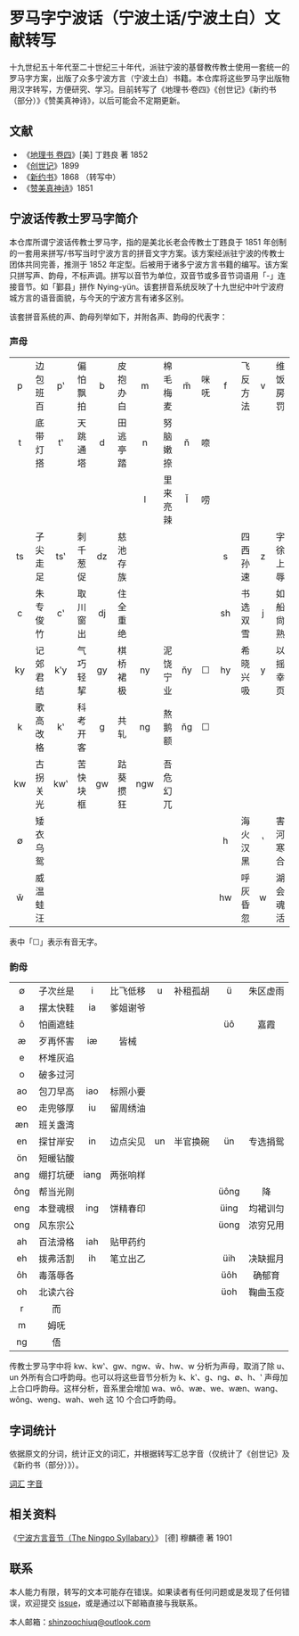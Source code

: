 # 罗马字宁波话（宁波土话/宁波土白）文献转写

十九世纪五十年代至二十世纪三十年代，派驻宁波的基督教传教士使用一套统一的罗马字方案，出版了众多宁波方言（宁波土白）书籍。本仓库将这些罗马字出版物用汉字转写，方便研究、学习。目前转写了《地理书·卷四》《创世记》《新约书（部分）》《赞美真神诗》，以后可能会不定期更新。

## 文献

- 《[地理书 卷四](./di-li-shü-kyün-s-1852)》\[美\] 丁韪良 著 1852
- 《[创世记](./tsʽông-shü-kyi-1899)》1899
- 《[新约书](./sing-iah-shü-1868)》1868 （转写中）
- 《[赞美真神诗](./tsæn-me-tsing-jing-s-1851)》1851

## 宁波话传教士罗马字简介

本仓库所谓宁波话传教士罗马字，指的是美北长老会传教士丁韪良于 1851 年创制的一套用来拼写/书写当时宁波方言的拼音文字方案。该方案经派驻宁波的传教士团体共同完善，推测于 1852 年定型。后被用于诸多宁波方言书籍的编写。该方案只拼写声、韵母，不标声调。拼写以音节为单位，双音节或多音节词语用「-」连接音节。如「鄞县」拼作 Nying-yün。该套拼音系统反映了十九世纪中叶宁波府城方言的语音面貌，与今天的宁波方言有诸多区别。

该套拼音系统的声、韵母列举如下，并附各声、韵母的代表字：

### 声母

<table>
 <tbody>
  <tr>
   <td align="center">p</td>
   <td align="center">边包班百</td>
   <td align="center">pʽ</td>
   <td align="center">偏怕飘拍</td>
   <td align="center">b</td>
   <td align="center">皮抱办白</td>
   <td align="center">m</td>
   <td align="center">棉毛梅麦</td>
   <td align="center">m̆</td>
   <td align="center">咪呒</td>
   <td align="center">f</td>
   <td align="center">飞反方法</td>
   <td align="center">v</td>
   <td align="center">维饭房罚</td>
  </tr>
  <tr>
   <td align="center">t</td>
   <td align="center">底带灯搭</td>
   <td align="center">tʽ</td>
   <td align="center">天跳通塔</td>
   <td align="center">d</td>
   <td align="center">田逃亭踏</td>
   <td align="center">n</td>
   <td align="center">努脑嫩捺</td>
   <td align="center">n̆</td>
   <td align="center">㖠</td>
   <td align="center"> </td>
   <td align="center"> </td>
   <td align="center"> </td>
   <td align="center"> </td>
  </tr>
  <tr>
   <td align="center"> </td>
   <td align="center"> </td>
   <td align="center"> </td>
   <td align="center"> </td>
   <td align="center"> </td>
   <td align="center"> </td>
   <td align="center">l</td>
   <td align="center">里来亮辣</td>
   <td align="center">l̆</td>
   <td align="center">唠</td>
   <td align="center"> </td>
   <td align="center"> </td>
   <td align="center"> </td>
   <td align="center"> </td>
  </tr>
  <tr>
   <td align="center">ts</td>
   <td align="center">子尖走足</td>
   <td align="center">tsʽ</td>
   <td align="center">刺千葱促</td>
   <td align="center">dz</td>
   <td align="center">慈池存族</td>
   <td align="center"> </td>
   <td align="center"> </td>
   <td align="center"> </td>
   <td align="center"> </td>
   <td align="center">s</td>
   <td align="center">四西孙速</td>
   <td align="center">z</td>
   <td align="center">字徐上辱</td>
  </tr>
  <tr>
   <td align="center">c</td>
   <td align="center">朱专俊竹</td>
   <td align="center">cʽ</td>
   <td align="center">取川窗出</td>
   <td align="center">dj</td>
   <td align="center">住全重绝</td>
   <td align="center"> </td>
   <td align="center"> </td>
   <td align="center"> </td>
   <td align="center"> </td>
   <td align="center">sh</td>
   <td align="center">书选双雪</td>
   <td align="center">j</td>
   <td align="center">如船尙熟</td>
  </tr>
   <td align="center">ky</td>
   <td align="center">记郊君结</td>
   <td align="center">kʽy</td>
   <td align="center">气巧轻挈</td>
   <td align="center">gy</td>
   <td align="center">棋桥裙极</td>
   <td align="center">ny</td>
   <td align="center">泥饶宁业</td>
   <td align="center">n̆y</td>
   <td align="center">☐</td>
   <td align="center">hy</td>
   <td align="center">希晓兴吸</td>
   <td align="center">y</td>
   <td align="center">以摇幸页</td>
  </tr>
  <tr>
   <td align="center">k</td>
   <td align="center">歌高改格</td>
   <td align="center">kʽ</td>
   <td align="center">科考开客</td>
   <td align="center">g</td>
   <td align="center">共轧</td>
   <td align="center">ng</td>
   <td align="center">熬鹅额</td>
   <td align="center">n̆g</td>
   <td align="center">☐</td>
   <td align="center"> </td>
   <td align="center"> </td>
   <td align="center"> </td>
   <td align="center"> </td>
  </tr>
  <tr>
   <td align="center">kw</td>
   <td align="center">古拐关光</td>
   <td align="center">kwʽ</td>
   <td align="center">苦快块框</td>
   <td align="center">gw</td>
   <td align="center">跍葵掼狂</td>
   <td align="center">ngw</td>
   <td align="center">吾危幻兀</td>
   <td align="center"> </td>
   <td align="center"> </td>
   <td align="center"> </td>
   <td align="center"> </td>
   <td align="center"> </td>
   <td align="center"> </td>
  </tr>
  <tr>
   <td align="center">∅</td>
   <td align="center">矮衣乌鸳</td>
   <td align="center"> </td>
   <td align="center"> </td>
   <td align="center"> </td>
   <td align="center"> </td>
   <td align="center"> </td>
   <td align="center"> </td>
   <td align="center"> </td>
   <td align="center"> </td>
   <td align="center">h</td>
   <td align="center">海火汉黑</td>
   <td align="center">ʽ</td>
   <td align="center">害河寒合</td>
  </tr>
  <tr>
   <td align="center">w̆</td>
   <td align="center">威温蛙汪</td>
   <td align="center"> </td>
   <td align="center"> </td>
   <td align="center"> </td>
   <td align="center"> </td>
   <td align="center"> </td>
   <td align="center"> </td>
   <td align="center"> </td>
   <td align="center"> </td>
   <td align="center">hw</td>
   <td align="center">呼灰昏忽</td>
   <td align="center">w</td>
   <td align="center">湖会魂活</td>
  </tr>
 </tbody>
</table>

表中「☐」表示有音无字。

### 韵母

<table>
 <tbody>
  <tr>
   <td align="center">∅</td>
   <td align="center">子次丝是</td>
   <td align="center">i</td>
   <td align="center">比飞低移</td>
   <td align="center">u</td>
   <td align="center">补租孤胡</td>
   <td align="center">ü</td>
   <td align="center">朱区虚雨</td>
  </tr>
  <tr>
   <td align="center">a</td>
   <td align="center">摆太快鞋</td>
   <td align="center">ia</td>
   <td align="center">爹姐谢爷</td>
   <td align="center"> </td>
   <td align="center"> </td>
   <td align="center"> </td>
   <td align="center"> </td>
  </tr>
  <tr>
   <td align="center">ô</td>
   <td align="center">怕画遮蛙</td>
   <td align="center"> </td>
   <td align="center"> </td>
   <td align="center"> </td>
   <td align="center"> </td>
   <td align="center">üô</td>
   <td align="center">嘉霞</td>
  </tr>
  <tr>
   <td align="center">æ</td>
   <td align="center">歹再怀害</td>
   <td align="center">iæ</td>
   <td align="center">皆械</td>
   <td align="center"> </td>
   <td align="center"> </td>
   <td align="center"> </td>
   <td align="center"> </td>
  </tr>
  <tr>
   <td align="center">e</td>
   <td align="center">杯堆灰追</td>
   <td align="center"> </td>
   <td align="center"> </td>
   <td align="center"> </td>
   <td align="center"> </td>
   <td align="center"> </td>
   <td align="center"> </td>
  </tr>
  <tr>
   <td align="center">o</td>
   <td align="center">破多过河</td>
   <td align="center"> </td>
   <td align="center"> </td>
   <td align="center"> </td>
   <td align="center"> </td>
   <td align="center"> </td>
   <td align="center"> </td>
  </tr>
  <tr>
   <td align="center">ao</td>
   <td align="center">包刀早高</td>
   <td align="center">iao</td>
   <td align="center">标照小要</td>
   <td align="center"> </td>
   <td align="center"> </td>
   <td align="center"> </td>
   <td align="center"> </td>
  </tr>
  <tr>
   <td align="center">eo</td>
   <td align="center">走兜够厚</td>
   <td align="center">iu</td>
   <td align="center">留周绣油</td>
   <td align="center"> </td>
   <td align="center"> </td>
   <td align="center"> </td>
   <td align="center"> </td>
  </tr>
  <tr>
   <td align="center">æn</td>
   <td align="center">班关盏湾</td>
   <td align="center"> </td>
   <td align="center"> </td>
   <td align="center"> </td>
   <td align="center"> </td>
   <td align="center"> </td>
   <td align="center"> </td>
  </tr>
  <tr>
   <td align="center">en</td>
   <td align="center">探甘岸安</td>
   <td align="center">in</td>
   <td align="center">边点尖见</td>
   <td align="center">un</td>
   <td align="center">半官换碗</td>
   <td align="center">ün</td>
   <td align="center">专选捐鸳</td>
  </tr>
  <tr>
   <td align="center">ön</td>
   <td align="center">短暖钻酸</td>
   <td align="center"> </td>
   <td align="center"> </td>
   <td align="center"> </td>
   <td align="center"> </td>
   <td align="center"> </td>
   <td align="center"> </td>
  </tr>
  <tr>
   <td align="center">ang</td>
   <td align="center">绷打坑硬</td>
   <td align="center">iang</td>
   <td align="center">两张响样</td>
   <td align="center"> </td>
   <td align="center"> </td>
   <td align="center"> </td>
   <td align="center"> </td>
  </tr>
  <tr>
   <td align="center">ông</td>
   <td align="center">帮当光刚</td>
   <td align="center"> </td>
   <td align="center"> </td>
   <td align="center"> </td>
   <td align="center"> </td>
   <td align="center">üông</td>
   <td align="center">降</td>
  </tr>
  <tr>
   <td align="center">eng</td>
   <td align="center">本登魂根</td>
   <td align="center">ing</td>
   <td align="center">饼精春印</td>
   <td align="center"> </td>
   <td align="center"> </td>
   <td align="center">üing</td>
   <td align="center">均裙训匀</td>
  </tr>
  <tr>
   <td align="center">ong</td>
   <td align="center">风东宗公</td>
   <td align="center"> </td>
   <td align="center"> </td>
   <td align="center"> </td>
   <td align="center"> </td>
   <td align="center">üong</td>
   <td align="center">浓穷兄用</td>
  </tr>
  <tr>
   <td align="center">ah</td>
   <td align="center">百法滑格</td>
   <td align="center">iah</td>
   <td align="center">贴甲药约</td>
   <td align="center"> </td>
   <td align="center"> </td>
   <td align="center"> </td>
   <td align="center"> </td>
  </tr>
  <tr>
   <td align="center">eh</td>
   <td align="center">拨弗活割</td>
   <td align="center">ih</td>
   <td align="center">笔立出乙</td>
   <td align="center"> </td>
   <td align="center"> </td>
   <td align="center">üih</td>
   <td align="center">决缺掘月</td>
  </tr>
  <tr>
   <td align="center">ôh</td>
   <td align="center">毒落辱各</td>
   <td align="center"> </td>
   <td align="center"> </td>
   <td align="center"> </td>
   <td align="center"> </td>
   <td align="center">üôh</td>
   <td align="center">确郁育</td>
  </tr>
  <tr>
   <td align="center">oh</td>
   <td align="center">北读六谷</td>
   <td align="center"> </td>
   <td align="center"> </td>
   <td align="center"> </td>
   <td align="center"> </td>
   <td align="center">üoh</td>
   <td align="center">鞠曲玉疫</td>
  </tr>
  <tr>
   <td align="center">r</td>
   <td align="center">而</td>
   <td align="center"> </td>
   <td align="center"> </td>
   <td align="center"> </td>
   <td align="center"> </td>
   <td align="center"> </td>
   <td align="center"> </td>
  </tr>
  <tr>
   <td align="center">m</td>
   <td align="center">姆呒</td>
   <td align="center"> </td>
   <td align="center"> </td>
   <td align="center"> </td>
   <td align="center"> </td>
   <td align="center"> </td>
   <td align="center"> </td>
  </tr>
  <tr>
   <td align="center">ng</td>
   <td align="center">俉</td>
   <td align="center"> </td>
   <td align="center"> </td>
   <td align="center"> </td>
   <td align="center"> </td>
   <td align="center"> </td>
   <td align="center"> </td>
  </tr>
 </tbody>
</table>

传教士罗马字中将 kw、kwʽ、gw、ngw、w̆、hw、w 分析为声母，取消了除 u、un 外所有合口呼韵母。也可以将这些音节分析为 k、kʽ、g、ng、∅、h、ʽ 声母加上合口呼韵母。这样分析，音系里会增加 wa、wô、wæ、we、wæn、wang、wông、weng、wah、weh 这 10 个合口呼韵母。

## 字词统计

依据原文的分词，统计正文的词汇，并根据转写汇总字音（仅统计了《创世记》及《新约书（部分）》）。

[词汇](./詞.tsv) [字音](./字.tsv)

## 相关资料

《[宁波方言音节（The Ningpo Syllabary）](https://github.com/ionkaon/data#The-Ningpo-Syllabary)》 \[德\] 穆麟德 著 1901

## 联系

本人能力有限，转写的文本可能存在错误。如果读者有任何问题或是发现了任何错误，欢迎提交 [issue](https://github.com/shinzoqchiuq/books-in-wu-romanization/issues)，或是通过以下邮箱直接与我联系。

本人邮箱：shinzoqchiuq@outlook.com

